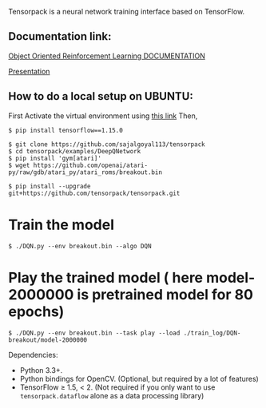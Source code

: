 Tensorpack is a neural network training interface based on TensorFlow.

## Documentation link:
[Object Oriented Reinforcement Learning DOCUMENTATION](https://github.com/sajalgoyal113/tensorpack/blob/master/Documentation.pdf)

[Presentation](https://drive.google.com/open?id=11Bfo5fHkLcv6_BwWmd1Qr9Oz8u6O0ItCpde-2YCHqkk)

## How to do a local setup on UBUNTU:
First Activate the virtual environment using [this link](https://www.tensorflow.org/install/pip)
Then, 
```
$ pip install tensorflow==1.15.0
```

```
$ git clone https://github.com/sajalgoyal113/tensorpack
$ cd tensorpack/examples/DeepQNetwork
$ pip install 'gym[atari]'
$ wget https://github.com/openai/atari-py/raw/gdb/atari_py/atari_roms/breakout.bin
```

```
$ pip install --upgrade git+https://github.com/tensorpack/tensorpack.git
```
# Train the model
```
$ ./DQN.py --env breakout.bin --algo DQN
```
# Play the trained model ( here model-2000000 is pretrained model for 80 epochs)
```
$ ./DQN.py --env breakout.bin --task play --load ./train_log/DQN-breakout/model-2000000
```

Dependencies:

+ Python 3.3+.
+ Python bindings for OpenCV. (Optional, but required by a lot of features)
+ TensorFlow ≥ 1.5, < 2. (Not required if you only want to use `tensorpack.dataflow` alone as a data processing library)
